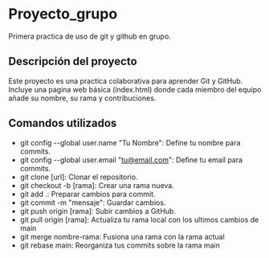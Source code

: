 # Proyecto_grupo
Primera practica de uso de git y github en grupo.
## Descripción del proyecto  
Este proyecto es una practica colaborativa para aprender Git y GitHub. Incluye una pagina web básica (index.html) donde cada miembro del equipo añade su nombre, su rama y contribuciones.

## Comandos utilizados  
- git config --global user.name "Tu Nombre": Define tu nombre para commits.
- git config --global user.email "tu@email.com": Define tu email para commits.
- git clone [url]: Clonar el repositorio.  
- git checkout -b [rama]: Crear una rama nueva.  
- git add .: Preparar cambios para commit.  
- git commit -m "mensaje": Guardar cambios.  
- git push origin [rama]: Subir cambios a GitHub.
- git pull origin [rama]: Actualiza tu rama local con los ultimos cambios de main
- git merge nombre-rama: Fusiona una rama con la rama actual
- git rebase main: Reorganiza tus commits sobre la rama main
  
